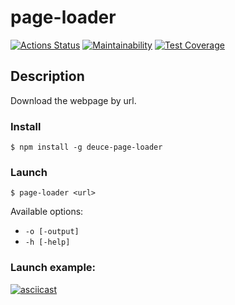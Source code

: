 # page-loader

[![Actions Status](https://github.com/PavelDeuce/backend-project-lvl3/workflows/hexlet-check/badge.svg)](https://github.com/PavelDeuce/backend-project-lvl3/actions)
[![Maintainability](https://api.codeclimate.com/v1/badges/f1cfb872319ec420cf31/maintainability)](https://codeclimate.com/github/PavelDeuce/backend-project-lvl3/maintainability)
[![Test Coverage](https://api.codeclimate.com/v1/badges/f1cfb872319ec420cf31/test_coverage)](https://codeclimate.com/github/PavelDeuce/backend-project-lvl3/test_coverage)

## Description

Download the webpage by url.

### Install

`$ npm install -g deuce-page-loader`

### Launch

`$ page-loader <url>`

Available options:

* `-o [-output]`
* `-h [-help]`

### Launch example:

[![asciicast](https://asciinema.org/a/nJNpxxUW4X6gQkmWW76NRNRzo.svg)](https://asciinema.org/a/nJNpxxUW4X6gQkmWW76NRNRzo)
